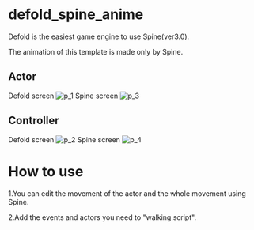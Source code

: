 # defold_spine_anime
 
Defold is the easiest game engine to use Spine(ver3.0).

The animation of this template is made only by Spine.

## Actor
Defold screen
![p_1](https://user-images.githubusercontent.com/38267288/121197253-2247e800-c8ac-11eb-9b70-7a7a01610cb8.jpg)
Spine screen
![p_3](https://user-images.githubusercontent.com/38267288/121199829-35f44e00-c8ae-11eb-8ce4-747f9a81b8a3.jpg)


## Controller
Defold screen
![p_2](https://user-images.githubusercontent.com/38267288/121197265-2542d880-c8ac-11eb-8343-945e5cdc77c5.jpg)
Spine screen
![p_4](https://user-images.githubusercontent.com/38267288/121199849-3987d500-c8ae-11eb-9c18-47d3b956256d.jpg)

# How to use
1.You can edit the movement of the actor and the whole movement using Spine.

2.Add the events and actors you need to "walking.script".
